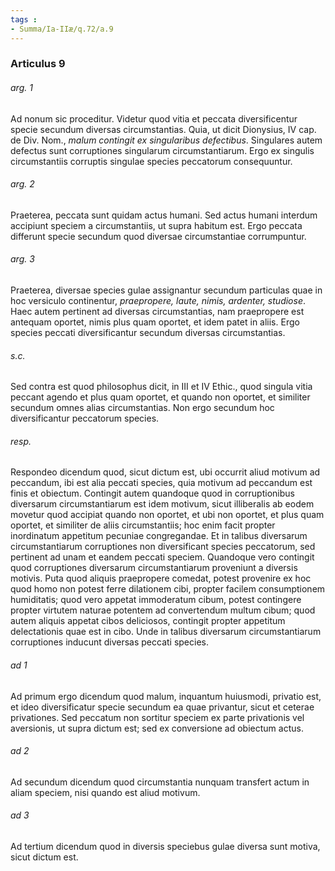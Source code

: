 ```yaml
---
tags : 
- Summa/Ia-IIæ/q.72/a.9
---
```


### Articulus 9

###### arg. 1
Ad nonum sic proceditur. Videtur quod vitia et peccata diversificentur specie secundum diversas circumstantias. Quia, ut dicit Dionysius, IV cap. de Div. Nom., *malum contingit ex singularibus defectibus*. Singulares autem defectus sunt corruptiones singularum circumstantiarum. Ergo ex singulis circumstantiis corruptis singulae species peccatorum consequuntur.

###### arg. 2
Praeterea, peccata sunt quidam actus humani. Sed actus humani interdum accipiunt speciem a circumstantiis, ut supra habitum est. Ergo peccata differunt specie secundum quod diversae circumstantiae corrumpuntur.

###### arg. 3
Praeterea, diversae species gulae assignantur secundum particulas quae in hoc versiculo continentur, *praepropere, laute, nimis, ardenter, studiose*. Haec autem pertinent ad diversas circumstantias, nam praepropere est antequam oportet, nimis plus quam oportet, et idem patet in aliis. Ergo species peccati diversificantur secundum diversas circumstantias.

###### s.c.
Sed contra est quod philosophus dicit, in III et IV Ethic., quod singula vitia peccant agendo et plus quam oportet, et quando non oportet, et similiter secundum omnes alias circumstantias. Non ergo secundum hoc diversificantur peccatorum species.

###### resp.
Respondeo dicendum quod, sicut dictum est, ubi occurrit aliud motivum ad peccandum, ibi est alia peccati species, quia motivum ad peccandum est finis et obiectum. Contingit autem quandoque quod in corruptionibus diversarum circumstantiarum est idem motivum, sicut illiberalis ab eodem movetur quod accipiat quando non oportet, et ubi non oportet, et plus quam oportet, et similiter de aliis circumstantiis; hoc enim facit propter inordinatum appetitum pecuniae congregandae. Et in talibus diversarum circumstantiarum corruptiones non diversificant species peccatorum, sed pertinent ad unam et eandem peccati speciem. Quandoque vero contingit quod corruptiones diversarum circumstantiarum proveniunt a diversis motivis. Puta quod aliquis praepropere comedat, potest provenire ex hoc quod homo non potest ferre dilationem cibi, propter facilem consumptionem humiditatis; quod vero appetat immoderatum cibum, potest contingere propter virtutem naturae potentem ad convertendum multum cibum; quod autem aliquis appetat cibos deliciosos, contingit propter appetitum delectationis quae est in cibo. Unde in talibus diversarum circumstantiarum corruptiones inducunt diversas peccati species.

###### ad 1
Ad primum ergo dicendum quod malum, inquantum huiusmodi, privatio est, et ideo diversificatur specie secundum ea quae privantur, sicut et ceterae privationes. Sed peccatum non sortitur speciem ex parte privationis vel aversionis, ut supra dictum est; sed ex conversione ad obiectum actus.

###### ad 2
Ad secundum dicendum quod circumstantia nunquam transfert actum in aliam speciem, nisi quando est aliud motivum.

###### ad 3
Ad tertium dicendum quod in diversis speciebus gulae diversa sunt motiva, sicut dictum est.

